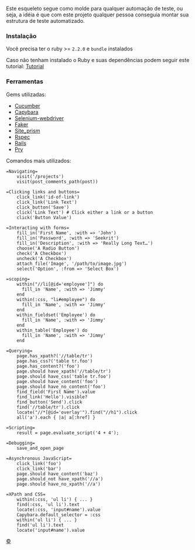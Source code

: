 Este esqueleto segue como molde para qualquer automação de teste, ou seja, a idéia é que com este projeto qualquer pessoa conseguia montar sua estrutura de teste automatizado.

### Instalação
Você precisa ter o ruby >= `2.2.0` e  `bundle` instalados

Caso não tenham instalado o Ruby e suas dependências podem seguir este tutorial:
[Tutorial](https://github.com/MyPersonalProjects/first-contact)

### Ferramentas
Gems utilizadas:
* [Cucumber](https://cucumber.io/)
* [Capybara](https://github.com/jnicklas/capybara)
* [Selenium-webdriver](https://github.com/seleniumhq/selenium)
* [Faker](https://github.com/stympy/faker)
* [Site_prism](https://github.com/natritmeyer/site_prism)
* [Rspec](http://rspec.info/)
* [Rails](http://rubyonrails.org/)
* [Pry](http://pryrepl.org/)

Comandos mais utilizados:

```
=Navigating=
    visit('/projects')
    visit(post_comments_path(post))
```

```
=Clicking links and buttons=
    click_link('id-of-link')
    click_link('Link Text')
    click_button('Save')
    click('Link Text') # Click either a link or a button
    click('Button Value')
```
```
=Interacting with forms=
    fill_in('First Name', :with => 'John')
    fill_in('Password', :with => 'Seekrit')
    fill_in('Description', :with => 'Really Long Text…')
    choose('A Radio Button')
    check('A Checkbox')
    uncheck('A Checkbox')
    attach_file('Image', '/path/to/image.jpg')
    select('Option', :from => 'Select Box')
```
```
=scoping=
    within("//li[@id='employee']") do
      fill_in 'Name', :with => 'Jimmy'
    end
    within(:css, "li#employee") do
      fill_in 'Name', :with => 'Jimmy'
    end
    within_fieldset('Employee') do
      fill_in 'Name', :with => 'Jimmy'
    end
    within_table('Employee') do
      fill_in 'Name', :with => 'Jimmy'
    end
```
```
=Querying=
    page.has_xpath?('//table/tr')
    page.has_css?('table tr.foo')
    page.has_content?('foo')
    page.should have_xpath('//table/tr')
    page.should have_css('table tr.foo')
    page.should have_content('foo')
    page.should have_no_content('foo')
    find_field('First Name').value
    find_link('Hello').visible?
    find_button('Send').click
    find('//table/tr').click
    locate("//*[@id='overlay'").find("//h1").click
    all('a').each { |a| a[:href] }
```
```
=Scripting=
    result = page.evaluate_script('4 + 4');
```
```
=Debugging=
    save_and_open_page
```
```
=Asynchronous JavaScript=
    click_link('foo')
    click_link('bar')
    page.should have_content('baz')
    page.should_not have_xpath('//a')
    page.should have_no_xpath('//a')
```
```
=XPath and CSS=
    within(:css, 'ul li') { ... }
    find(:css, 'ul li').text
    locate(:css, 'input#name').value
    Capybara.default_selector = :css
    within('ul li') { ... }
    find('ul li').text
    locate('input#name').value
```

[©](https://github.com/Drelucas/test-bdd-functional)
